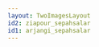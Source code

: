 ```yaml
---
layout: TwoImagesLayout
id2: ziapour_sepahsalar
id1: arjangi_sepahsalar
---
```



<Arrow x1="450" y1="250" x2="500" y2="250" class="text-blue-600"  />

<!--
Ziapour's "Sepahsalar Mosque" (1950):
- Another example of Ziapour depicting local Iranian architecture through a Cubist lens.
- Context: Illustrates the adaptation of the style. Critics like Pakbaz noted the difficulty of fitting Iranian architectural forms (mosques, bazaars) with their curvilinear elements into the "mechanistic forms" often favored by European Cubism. This led to stylistic divergences.

Modernist vs. Academic Depiction:
- Left: Ziapour's Cubist interpretation of Sepahsalar Mosque (1950).
- Right: Rassam Arjangi's traditional, naturalist painting of the same mosque. Arjangi was associated with the Kamal ol-Molk school.
- Point: This stark comparison highlights the stylistic clash between the emerging modernism and the established academic style.
- Opposition Example: Critics attacked Ziapour's work, with one claiming it wasn't a 'real' mosque due to the handling of the minarets, showing resistance to modernist interpretations.
-->
